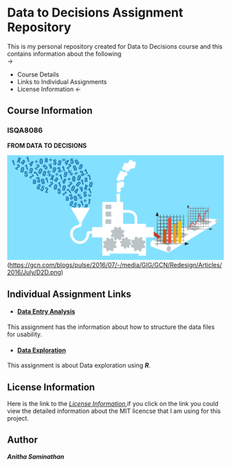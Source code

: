 # **Data to Decisions Assignment Repository**

 This is my personal repository created for Data to Decisions course and this contains information about the following  
 ->
 * Course Details
 * Links to Individual Assignments
 * License Information
 <-
 
## **Course Information**

### **ISQA8086**

**FROM DATA TO DECISIONS**

![image](https://github.com/anitha1987/anithaD2D/blob/master/D2D.png)
(https://gcn.com/blogs/pulse/2016/07/-/media/GIG/GCN/Redesign/Articles/2016/July/D2D.png)


## **Individual Assignment Links**

* #### [**Data Entry Analysis**]() 

This assignment has the information about how to structure the data files for usability.
 
* #### [**Data Exploration**]() 

This assignment is about Data exploration using **_R_**.
 
## **License Information**

 Here is the link to the [_License Information_](https://github.com/anitha1987/anithaD2D/blob/master/LICENSE),if you click on the link you  could view the detailed information about the MIT licencse that I am using for this project.

## **Author**

**_Anitha Saminathan_**





